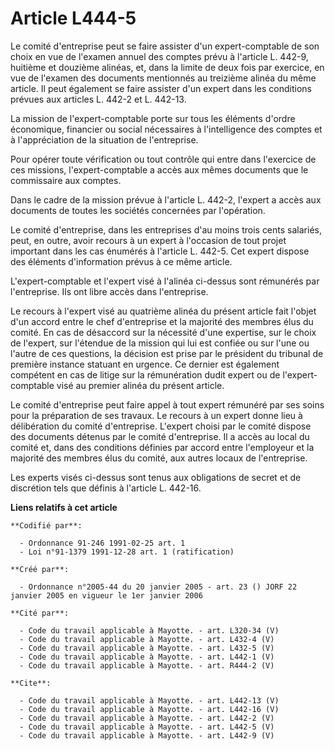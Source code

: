 # Article L444-5

Le comité d'entreprise peut se faire assister d'un expert-comptable de son choix en vue de l'examen annuel des comptes prévu
à l'article L. 442-9, huitième et douzième alinéas, et, dans la limite de deux fois par exercice, en vue de l'examen des
documents mentionnés au treizième alinéa du même article. Il peut également se faire assister d'un expert dans les conditions
prévues aux articles L. 442-2 et L. 442-13.

La mission de l'expert-comptable porte sur tous les éléments d'ordre économique, financier ou social nécessaires à
l'intelligence des comptes et à l'appréciation de la situation de l'entreprise.

Pour opérer toute vérification ou tout contrôle qui entre dans l'exercice de ces missions, l'expert-comptable a accès aux
mêmes documents que le commissaire aux comptes.

Dans le cadre de la mission prévue à l'article L. 442-2, l'expert a accès aux documents de toutes les sociétés concernées par
l'opération.

Le comité d'entreprise, dans les entreprises d'au moins trois cents salariés, peut, en outre, avoir recours à un expert à
l'occasion de tout projet important dans les cas énumérés à l'article L. 442-5. Cet expert dispose des éléments d'information
prévus à ce même article.

L'expert-comptable et l'expert visé à l'alinéa ci-dessus sont rémunérés par l'entreprise. Ils ont libre accès dans
l'entreprise.

Le recours à l'expert visé au quatrième alinéa du présent article fait l'objet d'un accord entre le chef d'entreprise et la
majorité des membres élus du comité. En cas de désaccord sur la nécessité d'une expertise, sur le choix de l'expert, sur
l'étendue de la mission qui lui est confiée ou sur l'une ou l'autre de ces questions, la décision est prise par le président
du tribunal de première instance statuant en urgence. Ce dernier est également compétent en cas de litige sur la rémunération
dudit expert ou de l'expert-comptable visé au premier alinéa du présent article.

Le comité d'entreprise peut faire appel à tout expert rémunéré par ses soins pour la préparation de ses travaux. Le recours à
un expert donne lieu à délibération du comité d'entreprise. L'expert choisi par le comité dispose des documents détenus par
le comité d'entreprise. Il a accès au local du comité et, dans des conditions définies par accord entre l'employeur et la
majorité des membres élus du comité, aux autres locaux de l'entreprise.

Les experts visés ci-dessus sont tenus aux obligations de secret et de discrétion tels que définis à l'article L. 442-16.

**Liens relatifs à cet article**

	**Codifié par**:

	  - Ordonnance 91-246 1991-02-25 art. 1
	  - Loi n°91-1379 1991-12-28 art. 1 (ratification)

	**Créé par**:

	  - Ordonnance n°2005-44 du 20 janvier 2005 - art. 23 () JORF 22 janvier 2005 en vigueur le 1er janvier 2006

	**Cité par**:

	  - Code du travail applicable à Mayotte. - art. L320-34 (V)
	  - Code du travail applicable à Mayotte. - art. L432-4 (V)
	  - Code du travail applicable à Mayotte. - art. L432-5 (V)
	  - Code du travail applicable à Mayotte. - art. L442-1 (V)
	  - Code du travail applicable à Mayotte. - art. R444-2 (V)

	**Cite**:

	  - Code du travail applicable à Mayotte. - art. L442-13 (V)
	  - Code du travail applicable à Mayotte. - art. L442-16 (V)
	  - Code du travail applicable à Mayotte. - art. L442-2 (V)
	  - Code du travail applicable à Mayotte. - art. L442-5 (V)
	  - Code du travail applicable à Mayotte. - art. L442-9 (V)
